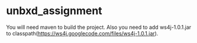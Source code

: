 # unbxd_assignment
You will need maven to build the project. Also you need to add ws4j-1.0.1.jar to classpath(https://ws4j.googlecode.com/files/ws4j-1.0.1.jar).

